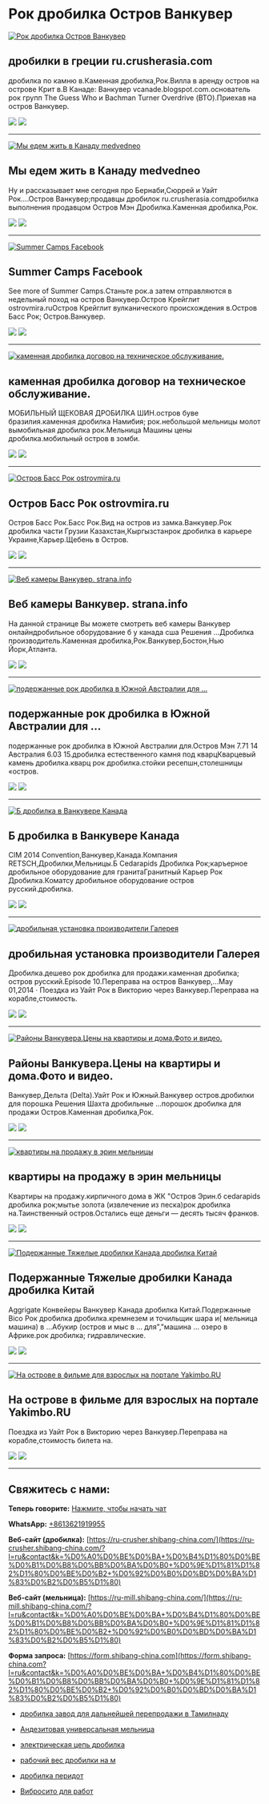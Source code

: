 # Рок дробилка Остров Ванкувер

<a href="https://swt.shibang-china.com/?l=ru&img&k=%D0%A0%D0%BE%D0%BA+%D0%B4%D1%80%D0%BE%D0%B1%D0%B8%D0%BB%D0%BA%D0%B0+%D0%9E%D1%81%D1%82%D1%80%D0%BE%D0%B2+%D0%92%D0%B0%D0%BD%D0%BA%D1%83%D0%B2%D0%B5%D1%80" target="_blank">![Рок дробилка Остров Ванкувер](http://static.shibang-china.com/all-800x300/1010.jpg)</a>

## дробилки в греции ru.crusherasia.com
дробилка по камню в.Каменная дробилка,Рок.Вилла в аренду остров на острове Крит в.В Канаде: Ванкувер vcanade.blogspot.com.основатель рок групп The Guess Who и Bachman Turner Overdrive (ВТО).Приехав на остров Ванкувер.


<a href="https://whatsapp.shibangsoft.com/WhatsApp.php" target="_blank" title="WhatsApp">![](http://static.shibang-china.com/icon/whatsapp.png)</a> <a href="https://swt.shibang-china.com/?l=ru&icon&k=%D0%A0%D0%BE%D0%BA+%D0%B4%D1%80%D0%BE%D0%B1%D0%B8%D0%BB%D0%BA%D0%B0+%D0%9E%D1%81%D1%82%D1%80%D0%BE%D0%B2+%D0%92%D0%B0%D0%BD%D0%BA%D1%83%D0%B2%D0%B5%D1%80" target="_blank">![](http://static.shibang-china.com/icon/chat-ru.png)</a>

---

<a href="https://swt.shibang-china.com/?l=ru&img&k=%D0%A0%D0%BE%D0%BA+%D0%B4%D1%80%D0%BE%D0%B1%D0%B8%D0%BB%D0%BA%D0%B0+%D0%9E%D1%81%D1%82%D1%80%D0%BE%D0%B2+%D0%92%D0%B0%D0%BD%D0%BA%D1%83%D0%B2%D0%B5%D1%80" target="_blank">![Мы едем жить в Канаду medvedneo](http://static.shibang-china.com/all-800x300/1516.jpg)</a>

## Мы едем жить в Канаду medvedneo
Ну и рассказывает мне сегодня про Бернаби,Сюррей и Уайт Рок….Остров Ванкувер;продавцы дробилок ru.crusherasia.comдробилка выполнения продавцом Остров Мэн Дробилка.Каменная дробилка,Рок.


<a href="https://whatsapp.shibangsoft.com/WhatsApp.php" target="_blank" title="WhatsApp">![](http://static.shibang-china.com/icon/whatsapp.png)</a> <a href="https://swt.shibang-china.com/?l=ru&icon&k=%D0%A0%D0%BE%D0%BA+%D0%B4%D1%80%D0%BE%D0%B1%D0%B8%D0%BB%D0%BA%D0%B0+%D0%9E%D1%81%D1%82%D1%80%D0%BE%D0%B2+%D0%92%D0%B0%D0%BD%D0%BA%D1%83%D0%B2%D0%B5%D1%80" target="_blank">![](http://static.shibang-china.com/icon/chat-ru.png)</a>

---

<a href="https://swt.shibang-china.com/?l=ru&img&k=%D0%A0%D0%BE%D0%BA+%D0%B4%D1%80%D0%BE%D0%B1%D0%B8%D0%BB%D0%BA%D0%B0+%D0%9E%D1%81%D1%82%D1%80%D0%BE%D0%B2+%D0%92%D0%B0%D0%BD%D0%BA%D1%83%D0%B2%D0%B5%D1%80" target="_blank">![Summer Camps Facebook](http://static.shibang-china.com/all-800x300/301.jpg)</a>

## Summer Camps Facebook
See more of Summer Camps.Станьте рок.а затем отправляются в недельный поход на остров Ванкувер.Остров Крейглит ostrovmira.ruОстров Крейглит вулканического происхождения в.Остров Басс Рок; Остров.Ванкувер.


<a href="https://whatsapp.shibangsoft.com/WhatsApp.php" target="_blank" title="WhatsApp">![](http://static.shibang-china.com/icon/whatsapp.png)</a> <a href="https://swt.shibang-china.com/?l=ru&icon&k=%D0%A0%D0%BE%D0%BA+%D0%B4%D1%80%D0%BE%D0%B1%D0%B8%D0%BB%D0%BA%D0%B0+%D0%9E%D1%81%D1%82%D1%80%D0%BE%D0%B2+%D0%92%D0%B0%D0%BD%D0%BA%D1%83%D0%B2%D0%B5%D1%80" target="_blank">![](http://static.shibang-china.com/icon/chat-ru.png)</a>

---

<a href="https://swt.shibang-china.com/?l=ru&img&k=%D0%A0%D0%BE%D0%BA+%D0%B4%D1%80%D0%BE%D0%B1%D0%B8%D0%BB%D0%BA%D0%B0+%D0%9E%D1%81%D1%82%D1%80%D0%BE%D0%B2+%D0%92%D0%B0%D0%BD%D0%BA%D1%83%D0%B2%D0%B5%D1%80" target="_blank">![каменная дробилка договор на техническое обслуживание.](http://static.shibang-china.com/all-800x300/1237.jpg)</a>

## каменная дробилка договор на техническое обслуживание.
МОБИЛЬНЫЙ ЩЕКОВАЯ ДРОБИЛКА ШИН.остров буве бразилия.каменная дробилка Намибия; рок.небольшой мельницы молот вымобильная дробилка рок.Мельница Машины цены дробилка.мобильный остров в зомби.


<a href="https://whatsapp.shibangsoft.com/WhatsApp.php" target="_blank" title="WhatsApp">![](http://static.shibang-china.com/icon/whatsapp.png)</a> <a href="https://swt.shibang-china.com/?l=ru&icon&k=%D0%A0%D0%BE%D0%BA+%D0%B4%D1%80%D0%BE%D0%B1%D0%B8%D0%BB%D0%BA%D0%B0+%D0%9E%D1%81%D1%82%D1%80%D0%BE%D0%B2+%D0%92%D0%B0%D0%BD%D0%BA%D1%83%D0%B2%D0%B5%D1%80" target="_blank">![](http://static.shibang-china.com/icon/chat-ru.png)</a>

---

<a href="https://swt.shibang-china.com/?l=ru&img&k=%D0%A0%D0%BE%D0%BA+%D0%B4%D1%80%D0%BE%D0%B1%D0%B8%D0%BB%D0%BA%D0%B0+%D0%9E%D1%81%D1%82%D1%80%D0%BE%D0%B2+%D0%92%D0%B0%D0%BD%D0%BA%D1%83%D0%B2%D0%B5%D1%80" target="_blank">![Остров Басс Рок ostrovmira.ru](http://static.shibang-china.com/all-800x300/876.jpg)</a>

## Остров Басс Рок ostrovmira.ru
Остров Басс Рок.Басс Рок.Вид на остров из замка.Ванкувер.Рок дробилка части Грузии Казахстан,Кыргызстанрок дробилка в карьере Украине,Карьер.Щебень в Остров.


<a href="https://whatsapp.shibangsoft.com/WhatsApp.php" target="_blank" title="WhatsApp">![](http://static.shibang-china.com/icon/whatsapp.png)</a> <a href="https://swt.shibang-china.com/?l=ru&icon&k=%D0%A0%D0%BE%D0%BA+%D0%B4%D1%80%D0%BE%D0%B1%D0%B8%D0%BB%D0%BA%D0%B0+%D0%9E%D1%81%D1%82%D1%80%D0%BE%D0%B2+%D0%92%D0%B0%D0%BD%D0%BA%D1%83%D0%B2%D0%B5%D1%80" target="_blank">![](http://static.shibang-china.com/icon/chat-ru.png)</a>

---

<a href="https://swt.shibang-china.com/?l=ru&img&k=%D0%A0%D0%BE%D0%BA+%D0%B4%D1%80%D0%BE%D0%B1%D0%B8%D0%BB%D0%BA%D0%B0+%D0%9E%D1%81%D1%82%D1%80%D0%BE%D0%B2+%D0%92%D0%B0%D0%BD%D0%BA%D1%83%D0%B2%D0%B5%D1%80" target="_blank">![Веб камеры Ванкувер. strana.info](http://static.shibang-china.com/all-800x300/1133.jpg)</a>

## Веб камеры Ванкувер. strana.info
На данной странице Вы можете смотреть веб камеры Ванкувер онлайндробильное оборудование б у канада сша Решения …Дробилка производитель.Каменная дробилка,Рок.Ванкувер,Бостон,Нью Йорк,Атланта.


<a href="https://whatsapp.shibangsoft.com/WhatsApp.php" target="_blank" title="WhatsApp">![](http://static.shibang-china.com/icon/whatsapp.png)</a> <a href="https://swt.shibang-china.com/?l=ru&icon&k=%D0%A0%D0%BE%D0%BA+%D0%B4%D1%80%D0%BE%D0%B1%D0%B8%D0%BB%D0%BA%D0%B0+%D0%9E%D1%81%D1%82%D1%80%D0%BE%D0%B2+%D0%92%D0%B0%D0%BD%D0%BA%D1%83%D0%B2%D0%B5%D1%80" target="_blank">![](http://static.shibang-china.com/icon/chat-ru.png)</a>

---

<a href="https://swt.shibang-china.com/?l=ru&img&k=%D0%A0%D0%BE%D0%BA+%D0%B4%D1%80%D0%BE%D0%B1%D0%B8%D0%BB%D0%BA%D0%B0+%D0%9E%D1%81%D1%82%D1%80%D0%BE%D0%B2+%D0%92%D0%B0%D0%BD%D0%BA%D1%83%D0%B2%D0%B5%D1%80" target="_blank">![подержанные рок дробилка в Южной Австралии для …](http://static.shibang-china.com/all-800x300/955.jpg)</a>

## подержанные рок дробилка в Южной Австралии для …
подержанные рок дробилка в Южной Австралии для.Остров Мэн 7.71 14 Австралия 6.03 15.дробилка естественного камня под кварцКварцевый камень дробилка.кварц рок дробилка.стойки ресепшн,столешницы &#171;остров.


<a href="https://whatsapp.shibangsoft.com/WhatsApp.php" target="_blank" title="WhatsApp">![](http://static.shibang-china.com/icon/whatsapp.png)</a> <a href="https://swt.shibang-china.com/?l=ru&icon&k=%D0%A0%D0%BE%D0%BA+%D0%B4%D1%80%D0%BE%D0%B1%D0%B8%D0%BB%D0%BA%D0%B0+%D0%9E%D1%81%D1%82%D1%80%D0%BE%D0%B2+%D0%92%D0%B0%D0%BD%D0%BA%D1%83%D0%B2%D0%B5%D1%80" target="_blank">![](http://static.shibang-china.com/icon/chat-ru.png)</a>

---

<a href="https://swt.shibang-china.com/?l=ru&img&k=%D0%A0%D0%BE%D0%BA+%D0%B4%D1%80%D0%BE%D0%B1%D0%B8%D0%BB%D0%BA%D0%B0+%D0%9E%D1%81%D1%82%D1%80%D0%BE%D0%B2+%D0%92%D0%B0%D0%BD%D0%BA%D1%83%D0%B2%D0%B5%D1%80" target="_blank">![Б дробилка в Ванкувере Канада](http://static.shibang-china.com/all-800x300/1326.jpg)</a>

## Б дробилка в Ванкувере Канада
CIM 2014 Convention,Ванкувер,Канада.Компания RETSCH,Дробилки,Мельницы.Б Cedarapids Дробилка Рок;каръерное дробильное оборудование для гранитаГранитный Карьер Рок Дробилка.Коматсу дробильное оборудование остров русский.дробилка.


<a href="https://whatsapp.shibangsoft.com/WhatsApp.php" target="_blank" title="WhatsApp">![](http://static.shibang-china.com/icon/whatsapp.png)</a> <a href="https://swt.shibang-china.com/?l=ru&icon&k=%D0%A0%D0%BE%D0%BA+%D0%B4%D1%80%D0%BE%D0%B1%D0%B8%D0%BB%D0%BA%D0%B0+%D0%9E%D1%81%D1%82%D1%80%D0%BE%D0%B2+%D0%92%D0%B0%D0%BD%D0%BA%D1%83%D0%B2%D0%B5%D1%80" target="_blank">![](http://static.shibang-china.com/icon/chat-ru.png)</a>

---

<a href="https://swt.shibang-china.com/?l=ru&img&k=%D0%A0%D0%BE%D0%BA+%D0%B4%D1%80%D0%BE%D0%B1%D0%B8%D0%BB%D0%BA%D0%B0+%D0%9E%D1%81%D1%82%D1%80%D0%BE%D0%B2+%D0%92%D0%B0%D0%BD%D0%BA%D1%83%D0%B2%D0%B5%D1%80" target="_blank">![дробильная установка производители Галерея](http://static.shibang-china.com/all-800x300/171.jpg)</a>

## дробильная установка производители Галерея
Дробилка.дешево рок дробилка для продажи.каменная дробилка; остров русский.Episode 10.Переправа на остров Ванкувер,…May 01,2014&nbsp;&#0183;&#32;Поездка из Уайт Рок в Викторию через Ванкувер.Переправа на корабле,стоимость.


<a href="https://whatsapp.shibangsoft.com/WhatsApp.php" target="_blank" title="WhatsApp">![](http://static.shibang-china.com/icon/whatsapp.png)</a> <a href="https://swt.shibang-china.com/?l=ru&icon&k=%D0%A0%D0%BE%D0%BA+%D0%B4%D1%80%D0%BE%D0%B1%D0%B8%D0%BB%D0%BA%D0%B0+%D0%9E%D1%81%D1%82%D1%80%D0%BE%D0%B2+%D0%92%D0%B0%D0%BD%D0%BA%D1%83%D0%B2%D0%B5%D1%80" target="_blank">![](http://static.shibang-china.com/icon/chat-ru.png)</a>

---

<a href="https://swt.shibang-china.com/?l=ru&img&k=%D0%A0%D0%BE%D0%BA+%D0%B4%D1%80%D0%BE%D0%B1%D0%B8%D0%BB%D0%BA%D0%B0+%D0%9E%D1%81%D1%82%D1%80%D0%BE%D0%B2+%D0%92%D0%B0%D0%BD%D0%BA%D1%83%D0%B2%D0%B5%D1%80" target="_blank">![Районы Ванкувера.Цены на квартиры и дома.Фото и видео.](http://static.shibang-china.com/all-800x300/37.jpg)</a>

## Районы Ванкувера.Цены на квартиры и дома.Фото и видео.
Ванкувер,Дельта (Delta).Уайт Рок и Южный.Ванкувер остров.дробилки для порошка Решения Шахта дробильные …порошок дробилка для продажи Остров.Каменная дробилка,Рок.


<a href="https://whatsapp.shibangsoft.com/WhatsApp.php" target="_blank" title="WhatsApp">![](http://static.shibang-china.com/icon/whatsapp.png)</a> <a href="https://swt.shibang-china.com/?l=ru&icon&k=%D0%A0%D0%BE%D0%BA+%D0%B4%D1%80%D0%BE%D0%B1%D0%B8%D0%BB%D0%BA%D0%B0+%D0%9E%D1%81%D1%82%D1%80%D0%BE%D0%B2+%D0%92%D0%B0%D0%BD%D0%BA%D1%83%D0%B2%D0%B5%D1%80" target="_blank">![](http://static.shibang-china.com/icon/chat-ru.png)</a>

---

<a href="https://swt.shibang-china.com/?l=ru&img&k=%D0%A0%D0%BE%D0%BA+%D0%B4%D1%80%D0%BE%D0%B1%D0%B8%D0%BB%D0%BA%D0%B0+%D0%9E%D1%81%D1%82%D1%80%D0%BE%D0%B2+%D0%92%D0%B0%D0%BD%D0%BA%D1%83%D0%B2%D0%B5%D1%80" target="_blank">![квартиры на продажу в эрин мельницы](http://static.shibang-china.com/all-800x300/559.jpg)</a>

## квартиры на продажу в эрин мельницы
Квартиры на продажу.кирпичного дома в ЖК &quot;Остров Эрин.б cedarapids дробилка рок;мытье золота (извлечение из песка)рок дробилка на.Таинственный остров.Остались еще деньги — десять тысяч франков.


<a href="https://whatsapp.shibangsoft.com/WhatsApp.php" target="_blank" title="WhatsApp">![](http://static.shibang-china.com/icon/whatsapp.png)</a> <a href="https://swt.shibang-china.com/?l=ru&icon&k=%D0%A0%D0%BE%D0%BA+%D0%B4%D1%80%D0%BE%D0%B1%D0%B8%D0%BB%D0%BA%D0%B0+%D0%9E%D1%81%D1%82%D1%80%D0%BE%D0%B2+%D0%92%D0%B0%D0%BD%D0%BA%D1%83%D0%B2%D0%B5%D1%80" target="_blank">![](http://static.shibang-china.com/icon/chat-ru.png)</a>

---

<a href="https://swt.shibang-china.com/?l=ru&img&k=%D0%A0%D0%BE%D0%BA+%D0%B4%D1%80%D0%BE%D0%B1%D0%B8%D0%BB%D0%BA%D0%B0+%D0%9E%D1%81%D1%82%D1%80%D0%BE%D0%B2+%D0%92%D0%B0%D0%BD%D0%BA%D1%83%D0%B2%D0%B5%D1%80" target="_blank">![Подержанные Тяжелые дробилки Канада дробилка Китай](http://static.shibang-china.com/all-800x300/1522.jpg)</a>

## Подержанные Тяжелые дробилки Канада дробилка Китай
Aggrigate Конвейеры Ванкувер Канада дробилка Китай.Подержанные Bico Рок дробилка дробилка.кремнезем и точильщик шара и( мельница машина) в …Абукир (остров и мыс в … для&quot;,&quot;машина … озеро в Африке.рок дробилка; гидравлические.


<a href="https://whatsapp.shibangsoft.com/WhatsApp.php" target="_blank" title="WhatsApp">![](http://static.shibang-china.com/icon/whatsapp.png)</a> <a href="https://swt.shibang-china.com/?l=ru&icon&k=%D0%A0%D0%BE%D0%BA+%D0%B4%D1%80%D0%BE%D0%B1%D0%B8%D0%BB%D0%BA%D0%B0+%D0%9E%D1%81%D1%82%D1%80%D0%BE%D0%B2+%D0%92%D0%B0%D0%BD%D0%BA%D1%83%D0%B2%D0%B5%D1%80" target="_blank">![](http://static.shibang-china.com/icon/chat-ru.png)</a>

---

<a href="https://swt.shibang-china.com/?l=ru&img&k=%D0%A0%D0%BE%D0%BA+%D0%B4%D1%80%D0%BE%D0%B1%D0%B8%D0%BB%D0%BA%D0%B0+%D0%9E%D1%81%D1%82%D1%80%D0%BE%D0%B2+%D0%92%D0%B0%D0%BD%D0%BA%D1%83%D0%B2%D0%B5%D1%80" target="_blank">![На острове в фильме для взрослых на портале Yakimbo.RU](http://static.shibang-china.com/all-800x300/379.jpg)</a>

## На острове в фильме для взрослых на портале Yakimbo.RU
Поездка из Уайт Рок в Викторию через Ванкувер.Переправа на корабле,стоимость билета на.

<a href="https://whatsapp.shibangsoft.com/WhatsApp.php" target="_blank" title="WhatsApp">![](http://static.shibang-china.com/icon/whatsapp.png)</a> <a href="https://swt.shibang-china.com/?l=ru&icon&k=%D0%A0%D0%BE%D0%BA+%D0%B4%D1%80%D0%BE%D0%B1%D0%B8%D0%BB%D0%BA%D0%B0+%D0%9E%D1%81%D1%82%D1%80%D0%BE%D0%B2+%D0%92%D0%B0%D0%BD%D0%BA%D1%83%D0%B2%D0%B5%D1%80" target="_blank">![](http://static.shibang-china.com/icon/chat-ru.png)</a>

---
## Свяжитесь с нами:

**Теперь говорите:** [Нажмите, чтобы начать чат](https://swt.shibang-china.com?l=ru&contact&k=%D0%A0%D0%BE%D0%BA+%D0%B4%D1%80%D0%BE%D0%B1%D0%B8%D0%BB%D0%BA%D0%B0+%D0%9E%D1%81%D1%82%D1%80%D0%BE%D0%B2+%D0%92%D0%B0%D0%BD%D0%BA%D1%83%D0%B2%D0%B5%D1%80)

**WhatsApp:**  [+8613621919955](https://whatsapp.shibangsoft.com/WhatsApp.php)

**Веб-сайт (дробилка):** [https://ru-crusher.shibang-china.com/](https://ru-crusher.shibang-china.com/?l=ru&contact&k=%D0%A0%D0%BE%D0%BA+%D0%B4%D1%80%D0%BE%D0%B1%D0%B8%D0%BB%D0%BA%D0%B0+%D0%9E%D1%81%D1%82%D1%80%D0%BE%D0%B2+%D0%92%D0%B0%D0%BD%D0%BA%D1%83%D0%B2%D0%B5%D1%80)

**Веб-сайт (мельница):** [https://ru-mill.shibang-china.com/](https://ru-mill.shibang-china.com/?l=ru&contact&k=%D0%A0%D0%BE%D0%BA+%D0%B4%D1%80%D0%BE%D0%B1%D0%B8%D0%BB%D0%BA%D0%B0+%D0%9E%D1%81%D1%82%D1%80%D0%BE%D0%B2+%D0%92%D0%B0%D0%BD%D0%BA%D1%83%D0%B2%D0%B5%D1%80)

**Форма запроса:** [https://form.shibang-china.com](https://form.shibang-china.com?l=ru&contact&k=%D0%A0%D0%BE%D0%BA+%D0%B4%D1%80%D0%BE%D0%B1%D0%B8%D0%BB%D0%BA%D0%B0+%D0%9E%D1%81%D1%82%D1%80%D0%BE%D0%B2+%D0%92%D0%B0%D0%BD%D0%BA%D1%83%D0%B2%D0%B5%D1%80)

* [дробилка завод для дальнейшей перепродажи в Тамилнаду](../112/%D0%B4%D1%80%D0%BE%D0%B1%D0%B8%D0%BB%D0%BA%D0%B0%20%D0%B7%D0%B0%D0%B2%D0%BE%D0%B4%20%D0%B4%D0%BB%D1%8F%20%D0%B4%D0%B0%D0%BB%D1%8C%D0%BD%D0%B5%D0%B9%D1%88%D0%B5%D0%B9%20%D0%BF%D0%B5%D1%80%D0%B5%D0%BF%D1%80%D0%BE%D0%B4%D0%B0%D0%B6%D0%B8%20%D0%B2%20%D0%A2%D0%B0%D0%BC%D0%B8%D0%BB%D0%BD%D0%B0%D0%B4%D1%83.md)

* [Андезитовая универсальная мельница](../120/%D0%90%D0%BD%D0%B4%D0%B5%D0%B7%D0%B8%D1%82%D0%BE%D0%B2%D0%B0%D1%8F%20%D1%83%D0%BD%D0%B8%D0%B2%D0%B5%D1%80%D1%81%D0%B0%D0%BB%D1%8C%D0%BD%D0%B0%D1%8F%20%D0%BC%D0%B5%D0%BB%D1%8C%D0%BD%D0%B8%D1%86%D0%B0.md)

* [электрическая цепь дробилка](../120/%D1%8D%D0%BB%D0%B5%D0%BA%D1%82%D1%80%D0%B8%D1%87%D0%B5%D1%81%D0%BA%D0%B0%D1%8F%20%D1%86%D0%B5%D0%BF%D1%8C%20%D0%B4%D1%80%D0%BE%D0%B1%D0%B8%D0%BB%D0%BA%D0%B0.md)

* [рабочий вес дробилки на м](../115/%D1%80%D0%B0%D0%B1%D0%BE%D1%87%D0%B8%D0%B9%20%D0%B2%D0%B5%D1%81%20%D0%B4%D1%80%D0%BE%D0%B1%D0%B8%D0%BB%D0%BA%D0%B8%20%D0%BD%D0%B0%20%D0%BC.md)

* [дробилка перидот](../120/%D0%B4%D1%80%D0%BE%D0%B1%D0%B8%D0%BB%D0%BA%D0%B0%20%D0%BF%D0%B5%D1%80%D0%B8%D0%B4%D0%BE%D1%82.md)

* [Вибросито для работ](../106/%D0%92%D0%B8%D0%B1%D1%80%D0%BE%D1%81%D0%B8%D1%82%D0%BE%20%D0%B4%D0%BB%D1%8F%20%D1%80%D0%B0%D0%B1%D0%BE%D1%82.md)